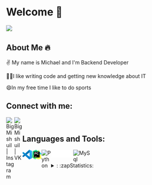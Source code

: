 # Welcome 👋

![](https://komarev.com/ghpvc/?username=BigMishuil)

## About Me 🔥
✌️ My name is Michael and I'm Backend Developer

👩‍💻I like writing code and getting new knowledge about IT

😄In my free time I like to do sports


## Connect with me:



[<img align="left" alt="BigMishuil | Instagram" width="22px" src="https://cdn.jsdelivr.net/npm/simple-icons@v3/icons/instagram.svg" />][instagram]
 [<img align="left" alt="BigMishuil | VK" width="22px" src="https://cdn.jsdelivr.net/npm/simple-icons@v3/icons/vk.svg" />][vk]


<br />



## Languages and Tools:




<img align="left" alt="Visual Studio Code" width="26px" src="https://raw.githubusercontent.com/github/explore/80688e429a7d4ef2fca1e82350fe8e3517d3494d/topics/visual-studio-code/visual-studio-code.png" />
<img align="left" alt="PyCharm" width="26px" src="https://raw.githubusercontent.com/JetBrains/logos/96b4e064be1c0c0bee9e0636c925d10aa64732b6/web/pycharm/pycharm.svg" />
<img align="left" alt="Python" width="26px" src="https://raw.githubusercontent.com/gilbarbara/logos/f31ecd8b034658fd5b1dd40aa16614767aeaa9ee/logos/python.svg" />
<img align="left" alt="Django" width="60px" src="https://raw.githubusercontent.com/django/djangoproject.com/f28c21b63ca7e5a4d37572293e92e9231cff731c/djangoproject/static/img/logo-django.svg" />
<img align="left" alt="MySql" width="50px" src="https://raw.githubusercontent.com/gilbarbara/logos/f31ecd8b034658fd5b1dd40aa16614767aeaa9ee/logos/mysql.svg" />


<br />
<br />





<details>
  <summary>: :zapStatistics:</summary>
    <img align="left" alt="codeSTACKr's GitHub Stats" src="https://github-readme-stats.vercel.app/api?username=BigMishuil&show_icons=true" />
    
    
</details>



[instagram]: https://www.instagram.com/dumb.meytt/
[vk]: https://vk.com/prettymeyt


